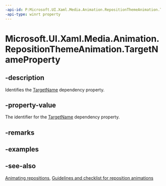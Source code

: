 ```yaml
---
-api-id: P:Microsoft.UI.Xaml.Media.Animation.RepositionThemeAnimation.TargetNameProperty
-api-type: winrt property
---
```


<!-- Property syntax
public Windows.UI.Xaml.DependencyProperty TargetNameProperty { get; }
-->

# Microsoft.UI.Xaml.Media.Animation.RepositionThemeAnimation.TargetNameProperty

## -description
Identifies the [TargetName](repositionthemeanimation_targetname.md) dependency property.

## -property-value
The identifier for the [TargetName](repositionthemeanimation_targetname.md) dependency property.

## -remarks

## -examples

## -see-also
[Animating repositions](/previous-versions/windows/apps/jj649434(v=win.10)), [Guidelines and checklist for reposition animations](/windows/uwp/style/motion-reposition)
